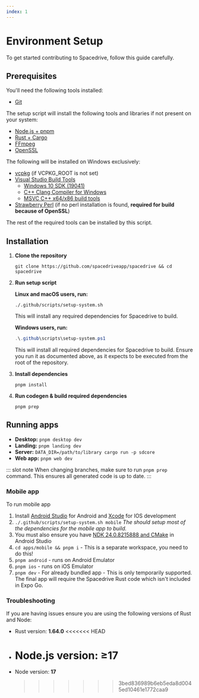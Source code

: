 ```yaml
---
index: 1
---
```


# Environment Setup

To get started contributing to Spacedrive, follow this guide carefully.

## Prerequisites

You'll need the following tools installed:

- [Git](https://git-scm.com/downloads)

The setup script will install the following tools and libraries if not present on your system:

- [Node.js + pnpm](https://pnpm.io/installation)
- [Rust + Cargo](https://doc.rust-lang.org/cargo/getting-started/installation.html)
- [FFmpeg](https://www.ffmpeg.org)
- [OpenSSL](https://www.openssl.org)

The following will be installed on Windows exclusively:

- [vcpkg](https://vcpkg.io) (if VCPKG_ROOT is not set)
- [Visual Studio Build Tools](https://learn.microsoft.com/en-us/visualstudio/install/workload-and-component-ids?view=vs-2022)
  - [Windows 10 SDK (19041)](https://learn.microsoft.com/en-us/visualstudio/install/workload-component-id-vs-build-tools?view=vs-2022)
  - [C++ Clang Compiler for Windows](https://learn.microsoft.com/en-us/visualstudio/install/workload-component-id-vs-build-tools?view=vs-2022)
  - [MSVC C++ x64/x86 build tools](https://learn.microsoft.com/en-us/visualstudio/install/workload-component-id-vs-build-tools?view=vs-2022)
- [Strawberry Perl](https://strawberryperl.com) (if no perl installation is found, **required for build because of OpenSSL**)

<!-- - [Perl Strawberry](https://doc.rust-lang.org/cargo/getting-started/installation.html) -->

The rest of the required tools can be installed by this script.

## Installation

1. **Clone the repository**
   ```shell
   git clone https://github.com/spacedriveapp/spacedrive && cd spacedrive
   ```
2. **Run setup script**

   **Linux and macOS users, run:**

   ```shell
   ./.github/scripts/setup-system.sh
   ```

   This will install any required dependencies for Spacedrive to build.

   **Windows users, run:**

   ```powershell
   .\.github\scripts\setup-system.ps1
   ```

   This will install all required dependencies for Spacedrive to build. Ensure you run it as documented above, as it expects to be executed from the root of the repository.

3. **Install dependencies**

   ```shell
   pnpm install
   ```

4. **Run codegen & build required dependencies**

   ```shell
   pnpm prep
   ```

## Running apps

- **Desktop:** `pnpm desktop dev`
- **Landing:** `pnpm landing dev`
- **Server:** `DATA_DIR=/path/to/library cargo run -p sdcore`
- **Web app:** `pnpm web dev`

::: slot note
When changing branches, make sure to run `pnpm prep` command. This ensures all generated code is up to date.
:::

### Mobile app

To run mobile app

1. Install [Android Studio](https://developer.android.com/studio) for Android and [Xcode](https://apps.apple.com/au/app/xcode/id497799835) for IOS development
2. `./.github/scripts/setup-system.sh mobile`
   _The should setup most of the dependencies for the mobile app to build._
3. You must also ensure you have [NDK 24.0.8215888 and CMake](https://developer.android.com/studio/projects/install-ndk#default-version) in Android Studio
4. `cd apps/mobile && pnpm i` - This is a separate workspace, you need to do this!
5. `pnpm android` - runs on Android Emulator
6. `pnpm ios` - runs on iOS Emulator
7. `pnpm dev` - For already bundled app - This is only temporarily supported. The final app will require the Spacedrive Rust code which isn't included in Expo Go.

### Troubleshooting

If you are having issues ensure you are using the following versions of Rust and Node:

- Rust version: **1.64.0**
  <<<<<<< HEAD
- # Node.js version: **≥17**
- Node version: **17**
  > > > > > > > 3bed836989b6eb5eda8d0045ed10461e1772caa9

